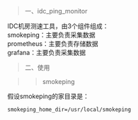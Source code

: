 > 一、idc_ping_monitor

IDC机房测速工具，由3个组件组成：  
smokeping：主要负责采集数据  
prometheus：主要负责存储数据  
grafana：主要负责采集数据  

> 二、使用

>> smokeping

假设smokeping的家目录是：

```
smokeping_home_dir=/usr/local/smokeping
```

